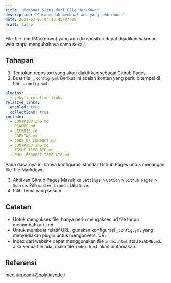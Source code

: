 ```yaml
---
title: "Membuat Situs dari File Markdown"
description: "Cara mudah membuat web yang sederhana"
date: 2021-03-05T04:16:45+07:00
draft: false
---
```


File-file .md (Markdown) yang ada di repositori dapat dijadikan halaman web tanpa mengubahnya sama sekali.

## Tahapan

1. Tentukan repositori yang akan diaktifkan sebagai Github Pages.
2. Buat file `_.config.yml`
Berikut ini adalah konten yang perlu ditempel di file `_.config.yml`:

```yml
plugins:
  - jekyll-relative-links
relative_links:
  enabled: true
  collections: true
include:
  - CONTRIBUTING.md
  - README.md
  - LICENSE.md
  - COPYING.md
  - CODE_OF_CONDUCT.md
  - CONTRIBUTING.md
  - ISSUE_TEMPLATE.md
  - PULL_REQUEST_TEMPLATE.md
```

Pada dasarnya ini hanya konfigurasi standar Github Pages untuk menangani file-file Markdown.

3. Aktifkan Github Pages
Masuk ke `Settings` > `Option` > `Github Pages` > `Source`. Pilh `master branch`, lalu `Save`.
4. Pilih Tema yang sesuai

## Catatan

- Untuk mengakses file, hanya perlu mengakses url file tanpa menambahkan .md.
- Untuk membuat relatif URL, gunakan konfigurasi `_config.yml` yang menyediakan plugin untuk mengonversi URL
- Index dari website dapat menggunakan file `index.html` atau `README.md`. Jika kedua file ada, maka file `index.html` akan diutamakan.

## Referensi

[medium.com/@bolajiayodeji](https://medium.com/@bolajiayodeji/how-to-convert-github-markdown-files-to-a-simple-website-b08602d05e1c)
